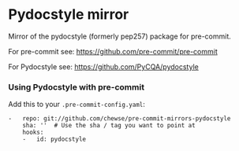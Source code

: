 Pydocstyle mirror
=============

Mirror of the pydocstyle (formerly pep257) package for pre-commit.

For pre-commit see: https://github.com/pre-commit/pre-commit

For Pydocstyle see: https://github.com/PyCQA/pydocstyle


### Using Pydocstyle with pre-commit

Add this to your `.pre-commit-config.yaml`:

    -   repo: git://github.com/chewse/pre-commit-mirrors-pydocstyle
        sha: ''  # Use the sha / tag you want to point at
        hooks:
        -   id: pydocstyle
